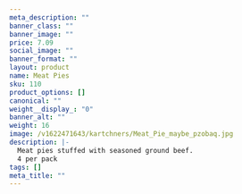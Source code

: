 ```yaml
---
meta_description: ""
banner_class: ""
banner_image: ""
price: 7.09
social_image: ""
banner_format: ""
layout: product
name: Meat Pies
sku: 110
product_options: []
canonical: ""
weight__display_: "0"
banner_alt: ""
weight: 16
image: /v1622471643/kartchners/Meat_Pie_maybe_pzobaq.jpg
description: |-
  Meat pies stuffed with seasoned ground beef. 
  4 per pack
tags: []
meta_title: ""
---
```

